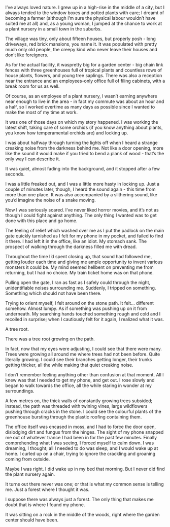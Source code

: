 I’ve always loved nature. I grew up in a high-rise in the middle of a city, but I always tended to the window boxes and potted plants with care; I dreamt of becoming a farmer (although I’m sure the physical labour wouldn’t have suited me at all) and, as a young woman, I jumped at the chance to work at a plant nursery in a small town in the suburbs. 

The village was tiny, only about fifteen houses, but properly posh - long driveways, red brick mansions, you name it. It was populated with pretty much only old people, the creepy kind who never leave their houses and don’t like foreigners. 

As for the actual facility, it waspretty big for a garden center - big chain link fences with three greenhouses full of tropical plants and countless rows of house plants, flowers, and young tree saplings. There was also a reception near the entrance and an employees-only office full of filing cabinets, with a break room for us as well.

Of course, as an employee of a plant nursery, I wasn’t earning anywhere near enough to live in the area - in fact my commute was about an hour and a half, so I worked overtime as many days as possible since I wanted to make the most of my time at work.

It was one of those days on which my story happened. I was working the latest shift, taking care of some orchids (if you know anything about plants, you know how temperamental orchids are) and locking up. 

I was about halfway through turning the lights off when I heard a strange creaking noise from the darkness behind me. Not like a door opening, more like the sound it would make if you tried to bend a plank of wood - that’s the only way I can describe it.

It was quiet, almost fading into the background, and it stopped after a few seconds. 

I was a little freaked out, and I was a little more hasty in locking up. Just a couple of minutes later, though, I heard the sound again - this time from more than one place. It was also accompanied by a slithering sound, like you’d imagine the noise of a snake moving.

Now I was seriously scared. I’ve never liked horror movies, and it’s not as though I could fight against anything. The only thing I wanted was to get done with this place and go home.

The feeling of relief  which washed over me as I put the padlock on the main gate quickly tarnished as I felt for my phone in my pocket, and failed to find it there. I had left it in the office, like an idiot. My stomach sank. The prospect of walking through the darkness filled me with dread. 

Throughout the time I’d spent closing up, that sound had followed me, getting louder each time and giving me ample opportunity to invent various monsters it could be. My mind seemed hellbent on preventing me from returning, but I had no choice. My train ticket home was on that phone.

Pulling open the gate, I ran as fast as I safely could through the night, unidentifiable noises surrounding me. Suddenly, I tripped on something. Something which should not have been there. 

Trying to orient myself, I felt around on the stone path. It felt… different somehow. Almost lumpy. As if something was pushing up on it from underneath. My searching hands touched something rough and cold and I recoiled in surprise; when I cautiously felt for it again, I realized what it was.

A tree root. 

There was a tree root growing on the path. 

In fact, now that my eyes were adjusting, I could see that there were many. Trees were growing all around me where trees had not been before. Quite literally growing. I could see their branches getting longer, their trunks getting thicker, all the while making that quiet creaking noise. 

I don’t remember feeling anything other than confusion at that moment. All I knew was that I needed to get my phone, and get out. I rose slowly and began to walk towards the office, all the while staring in wonder at my surroundings.

A few metres on, the thick walls of constantly growing trees subsided; instead, the path was threaded with twining vines, large wildflowers pushing through cracks in the stone. I could see the colourful plants of the greenhouse bursting through the plastic roofing containing them.

The office itself was encased in moss, and I had to force the door open, dislodging dirt and fungus from the hinges. The sight of my phone snapped me out of whatever trance I had been in for the past few minutes. Finally comprehending what I was seeing, I forced myself to calm down. I was dreaming, I thought; all I needed to do was sleep, and I would wake up at home. I curled up on a chair, trying to ignore the crackling and groaning coming from outside.

Maybe I was right. I did wake up in my bed that morning. But I never did find the plant nursery again. 

It turns out there never was one; or that is what my common sense is telling me. Just a forest where I thought it was. 

I suppose there was always just a forest. The only thing that makes me doubt that is where I found my phone.

It was sitting on a rock in the middle of the woods, right where the garden center should have been.